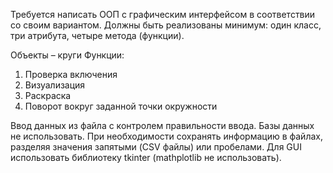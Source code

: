 Требуется написать ООП с графическим интерфейсом в соответствии со своим вариантом. 
Должны быть реализованы минимум:
один класс,
три атрибута,
четыре метода (функции). 

Объекты – круги
Функции:
1) Проверка включения
2) Визуализация
3) Раскраска
4) Поворот вокруг заданной точки окружности

Ввод данных из файла с контролем правильности ввода. 
Базы данных не использовать.
При необходимости сохранять информацию в файлах, разделяя значения запятыми (CSV файлы) или пробелами.
Для GUI использовать библиотеку tkinter (mathplotlib не использовать).

